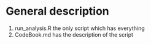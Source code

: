 # General description
1. run_analysis.R the only script which has everything
2. CodeBook.md has the description of the script
